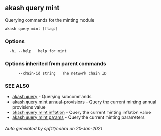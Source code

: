## akash query mint

Querying commands for the minting module

```
akash query mint [flags]
```

### Options

```
  -h, --help   help for mint
```

### Options inherited from parent commands

```
      --chain-id string   The network chain ID
```

### SEE ALSO

* [akash query](akash_query.md)	 - Querying subcommands
* [akash query mint annual-provisions](akash_query_mint_annual-provisions.md)	 - Query the current minting annual provisions value
* [akash query mint inflation](akash_query_mint_inflation.md)	 - Query the current minting inflation value
* [akash query mint params](akash_query_mint_params.md)	 - Query the current minting parameters

###### Auto generated by spf13/cobra on 20-Jan-2021
